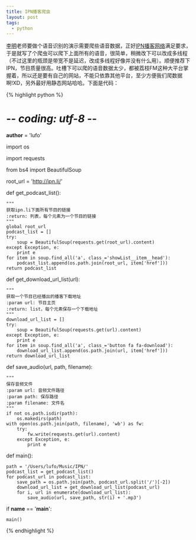 ```yaml
---
title: IPN播客爬虫
layout: post
tags:
  - python
---
```


[李明](http://jie.sysu.edu.cn/~mli/)老师要做个语音识别的演示需要爬些语音数据，正好[IPN播客网络](http://ipn.li/)满足要求，于是就写了个爬虫可以爬下上面所有的语音，很简单，稍微改下可以改成多线程（不过这里的瓶颈是带宽不是延迟，改成多线程好像并没有什么用）。顺便推荐下IPN，节目质量很高。吐槽下可以爬的语音数据太少，都被荔枝FM这种大平台掌握着，所以还是要有自己的网站，不能只依靠其他平台，至少方便我们爬数据啊!XD，另外最好用静态网站哈哈。下面是代码：

{% highlight python %}

# -*- coding: utf-8 -*-

__author__ = 'lufo'

import os

import requests

from bs4 import BeautifulSoup

root_url = 'http://ipn.li/'



def get_podcast_list():

``` 
"""
获取ipn.li下面所有节目的链接
:return: 列表，每个元素为一个节目的链接
"""
global root_url
podcast_list = []
try:
    soup = BeautifulSoup(requests.get(root_url).content)
except Exception, e:
    print e
for item in soup.find_all('a', class_='showList__item__head'):
    podcast_list.append(os.path.join(root_url, item['href']))
return podcast_list
```

def get_download_url_list(url):

``` 
"""
获取一个节目已经播出的播客下载地址
:param url: 节目主页
:return: list，每个元素保存一个下载地址
"""
download_url_list = []
try:
    soup = BeautifulSoup(requests.get(url).content)
except Exception, e:
    print e
for item in soup.find_all('a', class_='button fa fa-download'):
    download_url_list.append(os.path.join(url, item['href']))
return download_url_list
```

def save_audio(url, path, filename):

``` 
"""
保存音频文件
:param url: 音频文件路径
:param path: 保存路径
:param filename: 文件名
"""
if not os.path.isdir(path):
    os.makedirs(path)
with open(os.path.join(path, filename), 'wb') as fw:
    try:
        fw.write(requests.get(url).content)
    except Exception, e:
        print e
```

def main():

``` 
path = '/Users/lufo/Music/IPN/'
podcast_list = get_podcast_list()
for podcast_url in podcast_list:
    save_path = os.path.join(path, podcast_url.split('/')[-2])
    download_url_list = get_download_url_list(podcast_url)
    for i, url in enumerate(download_url_list):
        save_audio(url, save_path, str(i) + '.mp3')
```

if __name__ == '__main__':

``` 
main()
```

{% endhighlight %}